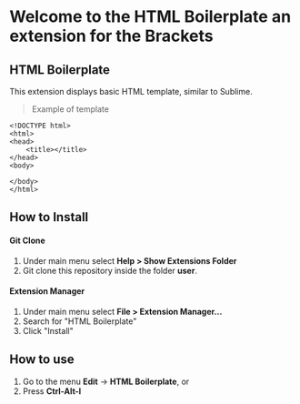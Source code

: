 # Welcome to the HTML Boilerplate an extension for the Brackets


## HTML Boilerplate

This extension displays basic HTML template, similar to Sublime. 


> Example of template
```
<!DOCTYPE html>
<html>
<head>
    <title></title>
</head>
<body>

</body>
</html>
```

## How to Install

#### Git Clone

1. Under main menu select **Help > Show Extensions Folder**
2. Git clone this repository inside the folder **user**.

#### Extension Manager

1. Under main menu select **File > Extension Manager...**
2. Search for "HTML Boilerplate"
3. Click "Install"

## How to use

1. Go to the menu **Edit** -> **HTML Boilerplate**, or
2. Press **Ctrl-Alt-I**
